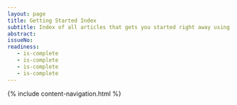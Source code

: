 ```yaml
---
layout: page
title: Getting Started Index
subtitle: Index of all articles that gets you started right away using the V²Agile System.
abstract: 
issueNo: 
readiness:
   - is-complete
   - is-complete
   - is-complete
   - is-complete
---
```


{% include content-navigation.html %}
